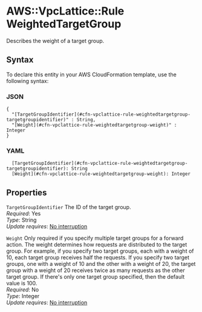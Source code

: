# AWS::VpcLattice::Rule WeightedTargetGroup<a name="aws-properties-vpclattice-rule-weightedtargetgroup"></a>

Describes the weight of a target group\.

## Syntax<a name="aws-properties-vpclattice-rule-weightedtargetgroup-syntax"></a>

To declare this entity in your AWS CloudFormation template, use the following syntax:

### JSON<a name="aws-properties-vpclattice-rule-weightedtargetgroup-syntax.json"></a>

```
{
  "[TargetGroupIdentifier](#cfn-vpclattice-rule-weightedtargetgroup-targetgroupidentifier)" : String,
  "[Weight](#cfn-vpclattice-rule-weightedtargetgroup-weight)" : Integer
}
```

### YAML<a name="aws-properties-vpclattice-rule-weightedtargetgroup-syntax.yaml"></a>

```
  [TargetGroupIdentifier](#cfn-vpclattice-rule-weightedtargetgroup-targetgroupidentifier): String
  [Weight](#cfn-vpclattice-rule-weightedtargetgroup-weight): Integer
```

## Properties<a name="aws-properties-vpclattice-rule-weightedtargetgroup-properties"></a>

`TargetGroupIdentifier`  <a name="cfn-vpclattice-rule-weightedtargetgroup-targetgroupidentifier"></a>
The ID of the target group\.  
*Required*: Yes  
*Type*: String  
*Update requires*: [No interruption](https://docs.aws.amazon.com/AWSCloudFormation/latest/UserGuide/using-cfn-updating-stacks-update-behaviors.html#update-no-interrupt)

`Weight`  <a name="cfn-vpclattice-rule-weightedtargetgroup-weight"></a>
Only required if you specify multiple target groups for a forward action\. The weight determines how requests are distributed to the target group\. For example, if you specify two target groups, each with a weight of 10, each target group receives half the requests\. If you specify two target groups, one with a weight of 10 and the other with a weight of 20, the target group with a weight of 20 receives twice as many requests as the other target group\. If there's only one target group specified, then the default value is 100\.  
*Required*: No  
*Type*: Integer  
*Update requires*: [No interruption](https://docs.aws.amazon.com/AWSCloudFormation/latest/UserGuide/using-cfn-updating-stacks-update-behaviors.html#update-no-interrupt)